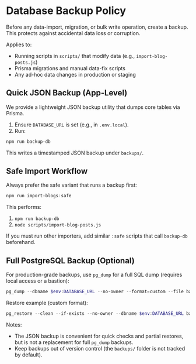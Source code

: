# Database Backup Policy

Before any data-import, migration, or bulk write operation, create a backup. This protects against accidental data loss or corruption.

Applies to:
- Running scripts in `scripts/` that modify data (e.g., `import-blog-posts.js`)
- Prisma migrations and manual data-fix scripts
- Any ad-hoc data changes in production or staging

## Quick JSON Backup (App-Level)

We provide a lightweight JSON backup utility that dumps core tables via Prisma.

1) Ensure `DATABASE_URL` is set (e.g., in `.env.local`).
2) Run:

```powershell
npm run backup-db
```

This writes a timestamped JSON backup under `backups/`.

## Safe Import Workflow

Always prefer the safe variant that runs a backup first:

```powershell
npm run import-blogs:safe
```

This performs:
1. `npm run backup-db`
2. `node scripts/import-blog-posts.js`

If you must run other importers, add similar `:safe` scripts that call `backup-db` beforehand.

## Full PostgreSQL Backup (Optional)

For production-grade backups, use `pg_dump` for a full SQL dump (requires local access or a bastion):

```powershell
pg_dump --dbname $env:DATABASE_URL --no-owner --format=custom --file backups/db-$(Get-Date -Format "yyyy-MM-dd-HH-mm-ss").dump
```

Restore example (custom format):

```powershell
pg_restore --clean --if-exists --no-owner --dbname $env:DATABASE_URL backups\db-<TIMESTAMP>.dump
```

Notes:
- The JSON backup is convenient for quick checks and partial restores, but is not a replacement for full `pg_dump` backups.
- Keep backups out of version control (the `backups/` folder is not tracked by default).
